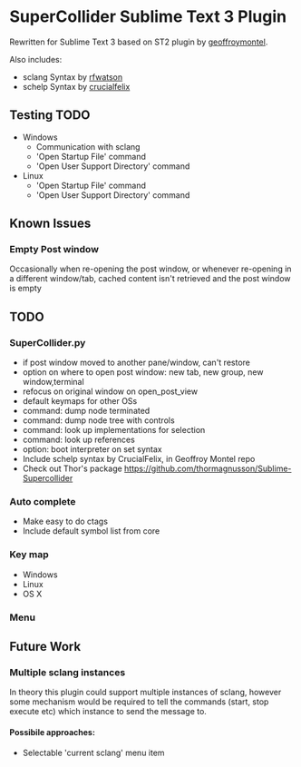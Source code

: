# SuperCollider Sublime Text 3 Plugin

Rewritten for Sublime Text 3 based on ST2 plugin by [geoffroymontel](https://github.com/geoffroymontel/supercollider-package-for-sublime-text).

Also includes:
- sclang Syntax by [rfwatson](https://github.com/rfwatson/supercollider-tmbundle)
- schelp Syntax by [crucialfelix](https://github.com/crucialfelix)

## Testing TODO

- Windows
    - Communication with sclang
    - 'Open Startup File' command
    - 'Open User Support Directory' command
- Linux
    - 'Open Startup File' command
    - 'Open User Support Directory' command

## Known Issues

### Empty Post window

Occasionally when re-opening the post window, or whenever re-opening in a different window/tab, cached content isn't retrieved and the post window is empty

## TODO

### SuperCollider.py

- if post window moved to another pane/window, can't restore
- option on where to open post window: new tab, new group, new window,terminal
- refocus on original window on open_post_view
- default keymaps for other OSs
- command: dump node terminated
- command: dump node tree with controls
- command: look up implementations for selection
- command: look up references
- option: boot interpreter on set syntax
- Include schelp syntax by CrucialFelix, in Geoffroy Montel repo
- Check out Thor's package https://github.com/thormagnusson/Sublime-Supercollider

### Auto complete

- Make easy to do ctags
- Include default symbol list from core

### Key map

- Windows
- Linux
- OS X

### Menu

## Future Work

### Multiple sclang instances

In theory this plugin could support multiple instances of sclang, however some mechanism would be required to tell the commands (start, stop execute etc) which instance to send the message to.

#### Possibile approaches:

- Selectable 'current sclang' menu item
